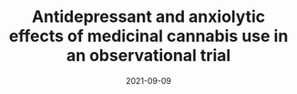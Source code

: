 ---
title: "Antidepressant and anxiolytic effects of medicinal cannabis use in an observational trial"
collection: publications
permalink: /publication/2021-09-09-cannabis-depression-anxiety
date: 2021-09-09
venue: 'Frontiers in Psychiatry'
link: 'https://doi.org/10.3389/fpsyt.2021.729800'
citation: '<b>Martin EL</b>, Strickland JC, Schlienz NJ, Munson J, Jackson H, Bonn-Miller MO, &amp; Vandrey R. Antidepressant and anxiolytic effects of medicinal cannabis use in an observational trial. <i>Frontiers in Psychiatry</i>. (2021).'
---